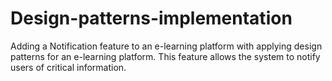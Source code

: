 # Design-patterns-implementation
Adding a Notification feature to an e-learning platform with applying design patterns for an e-learning platform. This feature allows the system to notify users of critical information.
